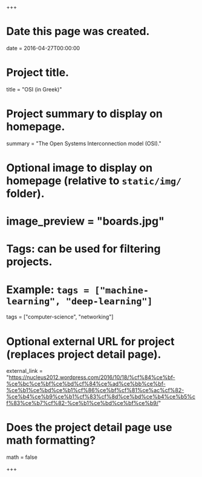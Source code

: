+++
# Date this page was created.
date = 2016-04-27T00:00:00

# Project title.
title = "OSI (in Greek)"

# Project summary to display on homepage.
summary = "The Open Systems Interconnection model (OSI)."

# Optional image to display on homepage (relative to `static/img/` folder).
# image_preview = "boards.jpg"

# Tags: can be used for filtering projects.
# Example: `tags = ["machine-learning", "deep-learning"]`
tags = ["computer-science", "networking"]

# Optional external URL for project (replaces project detail page).
external_link = "https://nucleus2012.wordpress.com/2016/10/18/%cf%84%ce%bf-%ce%bc%ce%bf%ce%bd%cf%84%ce%ad%ce%bb%ce%bf-%ce%b1%ce%bd%ce%b1%cf%86%ce%bf%cf%81%ce%ac%cf%82-%ce%b4%ce%b9%ce%b1%cf%83%cf%8d%ce%bd%ce%b4%ce%b5%cf%83%ce%b7%cf%82-%ce%b1%ce%bd%ce%bf%ce%b9/"

# Does the project detail page use math formatting?
math = false

+++

